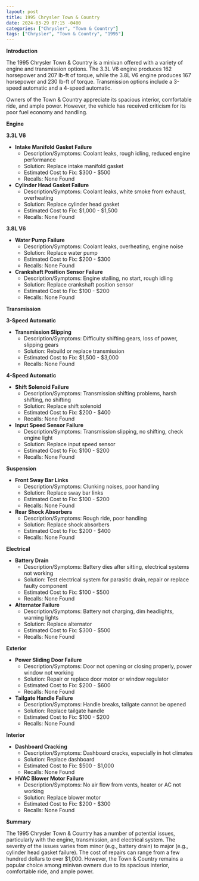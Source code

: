 ```yaml
---
layout: post
title: 1995 Chrysler Town & Country
date: 2024-03-29 07:15 -0400
categories: ["Chrysler", "Town & Country"]
tags: ["Chrysler", "Town & Country", "1995"]
---
```

**Introduction**

The 1995 Chrysler Town & Country is a minivan offered with a variety of engine and transmission options. The 3.3L V6 engine produces 162 horsepower and 207 lb-ft of torque, while the 3.8L V6 engine produces 167 horsepower and 230 lb-ft of torque. Transmission options include a 3-speed automatic and a 4-speed automatic.

Owners of the Town & Country appreciate its spacious interior, comfortable ride, and ample power. However, the vehicle has received criticism for its poor fuel economy and handling.

**Engine**

**3.3L V6**

* **Intake Manifold Gasket Failure**
    * Description/Symptoms: Coolant leaks, rough idling, reduced engine performance
    * Solution: Replace intake manifold gasket
    * Estimated Cost to Fix: $300 - $500
    * Recalls: None Found
* **Cylinder Head Gasket Failure**
    * Description/Symptoms: Coolant leaks, white smoke from exhaust, overheating
    * Solution: Replace cylinder head gasket
    * Estimated Cost to Fix: $1,000 - $1,500
    * Recalls: None Found

**3.8L V6**

* **Water Pump Failure**
    * Description/Symptoms: Coolant leaks, overheating, engine noise
    * Solution: Replace water pump
    * Estimated Cost to Fix: $200 - $300
    * Recalls: None Found
* **Crankshaft Position Sensor Failure**
    * Description/Symptoms: Engine stalling, no start, rough idling
    * Solution: Replace crankshaft position sensor
    * Estimated Cost to Fix: $100 - $200
    * Recalls: None Found

**Transmission**

**3-Speed Automatic**

* **Transmission Slipping**
    * Description/Symptoms: Difficulty shifting gears, loss of power, slipping gears
    * Solution: Rebuild or replace transmission
    * Estimated Cost to Fix: $1,500 - $3,000
    * Recalls: None Found

**4-Speed Automatic**

* **Shift Solenoid Failure**
    * Description/Symptoms: Transmission shifting problems, harsh shifting, no shifting
    * Solution: Replace shift solenoid
    * Estimated Cost to Fix: $200 - $400
    * Recalls: None Found
* **Input Speed Sensor Failure**
    * Description/Symptoms: Transmission slipping, no shifting, check engine light
    * Solution: Replace input speed sensor
    * Estimated Cost to Fix: $100 - $200
    * Recalls: None Found

**Suspension**

* **Front Sway Bar Links**
    * Description/Symptoms: Clunking noises, poor handling
    * Solution: Replace sway bar links
    * Estimated Cost to Fix: $100 - $200
    * Recalls: None Found
* **Rear Shock Absorbers**
    * Description/Symptoms: Rough ride, poor handling
    * Solution: Replace shock absorbers
    * Estimated Cost to Fix: $200 - $400
    * Recalls: None Found

**Electrical**

* **Battery Drain**
    * Description/Symptoms: Battery dies after sitting, electrical systems not working
    * Solution: Test electrical system for parasitic drain, repair or replace faulty component
    * Estimated Cost to Fix: $100 - $500
    * Recalls: None Found
* **Alternator Failure**
    * Description/Symptoms: Battery not charging, dim headlights, warning lights
    * Solution: Replace alternator
    * Estimated Cost to Fix: $300 - $500
    * Recalls: None Found

**Exterior**

* **Power Sliding Door Failure**
    * Description/Symptoms: Door not opening or closing properly, power window not working
    * Solution: Repair or replace door motor or window regulator
    * Estimated Cost to Fix: $200 - $600
    * Recalls: None Found
* **Tailgate Handle Failure**
    * Description/Symptoms: Handle breaks, tailgate cannot be opened
    * Solution: Replace tailgate handle
    * Estimated Cost to Fix: $100 - $200
    * Recalls: None Found

**Interior**

* **Dashboard Cracking**
    * Description/Symptoms: Dashboard cracks, especially in hot climates
    * Solution: Replace dashboard
    * Estimated Cost to Fix: $500 - $1,000
    * Recalls: None Found
* **HVAC Blower Motor Failure**
    * Description/Symptoms: No air flow from vents, heater or AC not working
    * Solution: Replace blower motor
    * Estimated Cost to Fix: $200 - $300
    * Recalls: None Found

**Summary**

The 1995 Chrysler Town & Country has a number of potential issues, particularly with the engine, transmission, and electrical system. The severity of the issues varies from minor (e.g., battery drain) to major (e.g., cylinder head gasket failure). The cost of repairs can range from a few hundred dollars to over $1,000. However, the Town & Country remains a popular choice among minivan owners due to its spacious interior, comfortable ride, and ample power.
